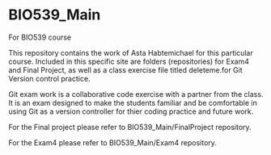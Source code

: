 # BIO539_Main
For BIO539 course

This repository contains the work of Asta Habtemichael for this particular course. Included in this specific site are folders (repositories) for Exam4 and Final Project, as well
as a class exercise file titled deleteme.for Git Version control practice. 

Git exam work is a collaborative code exercise with a partner from the class. It is an exam designed to make the
students familiar and be comfortable in using Git as a version controller for thier coding practice and future work.

For the Final project please refer to BIO539_Main/FinalProject repository. 

For the Exam4 please refer to BIO539_Main/Exam4 repository. 

